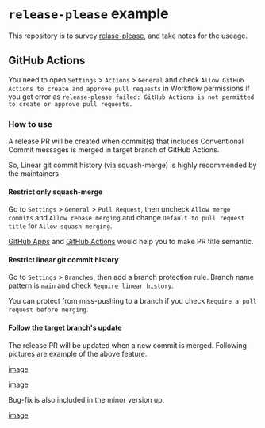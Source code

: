 # `release-please` example

This repository is to survey [relase-please](https://github.com/googleapis/release-please), and take notes for the useage.

## GitHub Actions

You need to open `Settings` > `Actions` > `General` and check `Allow GitHub Actions to create and approve pull requests` in Workflow permissions if you get error as `release-please failed: GitHub Actions is not permitted to create or approve pull requests.`

### How to use

A release PR will be created when commit(s) that includes Conventional Commit messages is merged in target branch of GitHub Actions.

So, Linear git commit history (via squash-merge) is highly recommended by the maintainers.

#### Restrict only squash-merge

Go to `Settings` > `General` > `Pull Request`, then uncheck `Allow merge commits` and `Allow rebase merging` and change `Default to pull request title` for `Allow squash merging`.

[GitHub Apps](https://github.com/marketplace/semantic-prs) and [GitHub Actions](https://github.com/amannn/action-semantic-pull-request) would help you to make PR title semantic.


#### Restrict linear git commit history

Go to `Settings` > `Branches`, then add a branch protection rule.
Branch name pattern is `main` and check `Require linear history`.

You can protect from miss-pushing to a branch if you check `Require a pull request before merging`.

#### Follow the target branch's update

The release PR will be updated when a new commit is merged.
Following pictures are example of the above feature.

[image](./assets/img/Screenshot_2023-08-19_at_19.55.53.png)

[image](./assets/img/Screenshot_2023-08-19_at_20.03.56.png)

Bug-fix is also included in the minor version up.

[image](./assets/img/Screenshot_2023-08-19_at_20.11.36.png)


